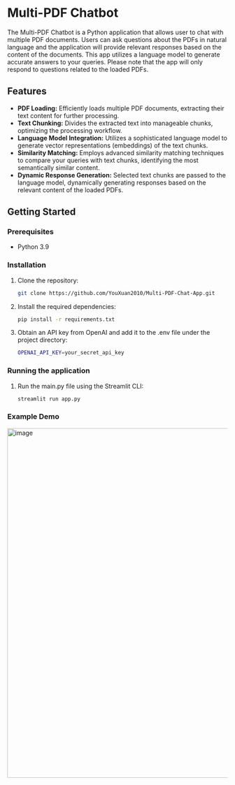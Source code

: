 # Multi-PDF Chatbot

The Multi-PDF Chatbot is a Python application that allows user to chat with multiple PDF documents. Users can ask questions about the PDFs in natural language and the application will provide relevant responses based on the content of the documents. This app utilizes a language model to generate accurate answers to your queries. Please note that the app will only respond to questions related to the loaded PDFs.

## Features

- **PDF Loading:** Efficiently loads multiple PDF documents, extracting their text content for further processing.
- **Text Chunking:** Divides the extracted text into manageable chunks, optimizing the processing workflow.
- **Language Model Integration:** Utilizes a sophisticated language model to generate vector representations (embeddings) of the text chunks.
- **Similarity Matching:** Employs advanced similarity matching techniques to compare your queries with text chunks, identifying the most semantically similar content.
- **Dynamic Response Generation:** Selected text chunks are passed to the language model, dynamically generating responses based on the relevant content of the loaded PDFs.

## Getting Started

### Prerequisites

- Python 3.9

### Installation

1. Clone the repository:

   ```bash
   git clone https://github.com/YouXuan2010/Multi-PDF-Chat-App.git
   ```

2. Install the required dependencies:
   ```bash
   pip install -r requirements.txt
   ```
   
3. Obtain an API key from OpenAI and add it to the .env file under the project directory:
   ```bash
   OPENAI_API_KEY=your_secret_api_key
   ```

### Running the application

1. Run the main.py file using the Streamlit CLI:
   ```bash
   streamlit run app.py
   ```
### Example Demo

<img width="800" alt="image" src="https://github.com/YouXuan2010/Multi-PDF-Chat-App/assets/100280753/6df32cff-2ef5-469a-b26f-e2606d6590e7">

